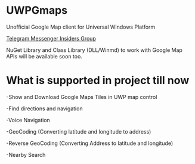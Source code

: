 # UWPGmaps 
Unofficial Google Map client for Universal Windows Platform 

[Telegram Messenger Insiders Group](https://t.me/joinchat/DQwGRhG-DXgBJNDWjGEoZQ)

NuGet Library and Class Library (DLL/Winmd) to work with Google Map APIs will be available soon too.

# What is supported in project till now 
-Show and Download Google Maps Tiles in UWP map control

-Find directions and navigation

-Voice Navigation

-GeoCoding (Converting latitude and longitude to address)

-Reverse GeoCoding (Converting Address to latitude and longitude)

-Nearby Search

